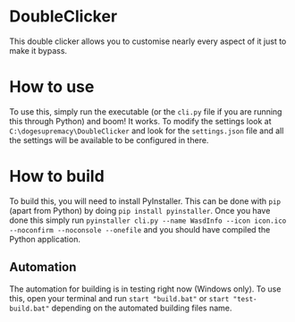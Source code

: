 # DoubleClicker
This double clicker allows you to customise nearly every aspect of it just to make it bypass.

# How to use

To use this, simply run the executable (or the `cli.py` file if you are running this through Python) and boom! It works. To modify the settings look at `C:\dogesupremacy\DoubleClicker` and look for the `settings.json` file and all the settings will be available to be configured in there.

# How to build

To build this, you will need to install PyInstaller. This can be done with `pip` (apart from Python) by doing `pip install pyinstaller`. Once you have done this simply run `pyinstaller cli.py --name WasdInfo --icon icon.ico --noconfirm --noconsole --onefile` and you should have compiled the Python application.

## Automation
The automation for building is in testing right now (Windows only). To use this, open your terminal and run `start "build.bat"` or `start "test-build.bat"` depending on the automated building files name.
